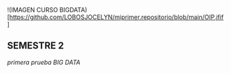 !(IMAGEN CURSO BIGDATA)[https://github.com/LOBOSJOCELYN/miprimer.repositorio/blob/main/OIP.jfif]
## SEMESTRE 2
_primera prueba_ *BIG DATA*
